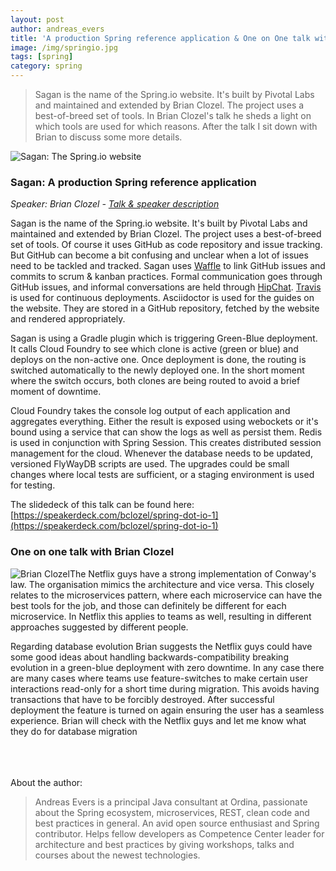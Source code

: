 ```yaml
---
layout: post
author: andreas_evers
title: 'A production Spring reference application & One on One talk with Brian Clozel'
image: /img/springio.jpg
tags: [spring]
category: spring
---
```


>Sagan is the name of the Spring.io website. It's built by Pivotal Labs and maintained and extended by Brian Clozel. The project uses a best-of-breed set of tools. In Brian Clozel's talk he sheds a light on which tools are used for which reasons. After the talk I sit down with Brian to discuss some more details.

<img alt="Sagan: The Spring.io website" src="https://www.ordina.be/~/media/images/ordinabe/blogs/sagan.png" style="max-width:100%; max-height:100%;">

### Sagan: A production Spring reference application

*Speaker: Brian Clozel - [Talk & speaker description](http://www.springio.net/inside-spring-io-a-production-spring-reference-application/)*

Sagan is the name of the Spring.io website. It's built by Pivotal Labs and maintained and extended by Brian Clozel. The project uses a best-of-breed set of tools. Of course it uses GitHub as code repository and issue tracking. But GitHub can become a bit confusing and unclear when a lot of issues need to be tackled and tracked. Sagan uses [Waffle](https://waffle.io/) to link GitHub issues and commits to scrum & kanban practices. Formal communication goes through GitHub issues, and informal conversations are held through [HipChat](http://www.hipchat.com/). [Travis](https://travis-ci.org/) is used for continuous deployments. Asciidoctor is used for the guides on the website. They are stored in a GitHub repository, fetched by the website and rendered appropriately.  

Sagan is using a Gradle plugin which is triggering Green-Blue deployment. It calls Cloud Foundry to see which clone is active (green or blue) and deploys on the non-active one. Once deployment is done, the routing is switched automatically to the newly deployed one. In the short moment where the switch occurs, both clones are being routed to avoid a brief moment of downtime.

Cloud Foundry takes the console log output of each application and aggregates everything. Either the result is exposed using webockets or it's bound using a service that can show the logs as well as persist them. 
Redis is used in conjunction with Spring Session. This creates distributed session management for the cloud. 
Whenever the database needs to be updated, versioned FlyWayDB scripts are used. The upgrades could be small changes where local tests are sufficient, or a staging environment is used for testing.  

The slidedeck of this talk can be found here: [https://speakerdeck.com/bclozel/spring-dot-io-1](https://speakerdeck.com/bclozel/spring-dot-io-1)

### One on one talk with Brian Clozel

<img  class="p-image float-image" alt="Brian Clozel" src="https://www.ordina.be/~/media/images/ordinabe/blogs/andreas6.jpg?la=nl-nl"/>The Netflix guys have a strong implementation of Conway's law. The organisation mimics the architecture and vice versa. This closely relates to the microservices pattern, where each microservice can have the best tools for the job, and those can definitely be different for each microservice. In Netflix this applies to teams as well, resulting in different approaches suggested by different people. 

Regarding database evolution Brian suggests the Netflix guys could have some good ideas about handling backwards-compatibility breaking evolution in a green-blue deployment with zero downtime. In any case there are many cases where teams use feature-switches to make certain user interactions read-only for a short time during migration. This avoids having transactions that have to be forcibly destroyed. After successful deployment the feature is turned on again ensuring the user has a seamless experience.
Brian will check with the Netflix guys and let me know what they do for database migration

<br/>
<br/>
<br/>
About the author:

> Andreas Evers is a principal Java consultant at Ordina, passionate
> about the Spring ecosystem, microservices, REST, clean code and best
> practices in general. An avid open source enthusiast and Spring
> contributor. Helps fellow developers as Competence Center leader for
> architecture and best practices by giving workshops, talks and courses
> about the newest technologies.
